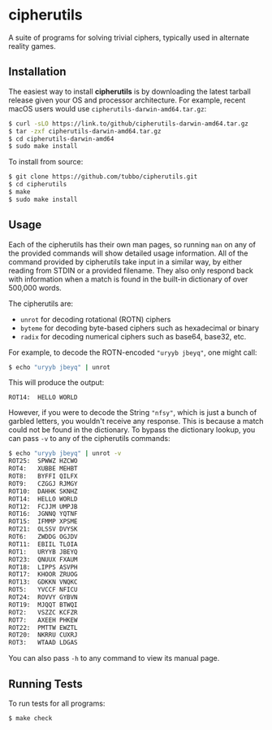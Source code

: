 # cipherutils

A suite of programs for solving trivial ciphers, typically used in
alternate reality games.

## Installation

The easiest way to install **cipherutils** is by downloading the latest
tarball release given your OS and processor architecture. For example,
recent macOS users would use `cipherutils-darwin-amd64.tar.gz`:

```bash
$ curl -sLO https://link.to/github/cipherutils-darwin-amd64.tar.gz
$ tar -zxf cipherutils-darwin-amd64.tar.gz
$ cd cipherutils-darwin-amd64
$ sudo make install
```

To install from source:

```bash
$ git clone https://github.com/tubbo/cipherutils.git
$ cd cipherutils
$ make
$ sudo make install
```

## Usage

Each of the cipherutils has their own man pages, so running `man` on
any of the provided commands will show detailed usage information. All
of the command provided by cipherutils take input in a similar way, by
either reading from STDIN or a provided filename. They also only respond
back with information when a match is found in the built-in dictionary
of over 500,000 words.

The cipherutils are:

- `unrot` for decoding rotational (ROTN) ciphers
- `byteme` for decoding byte-based ciphers such as hexadecimal or binary
- `radix` for decoding numerical ciphers such as base64, base32, etc.

For example, to decode the ROTN-encoded `"uryyb jbeyq"`, one might call:

```bash
$ echo "uryyb jbeyq" | unrot
```

This will produce the output:

```
ROT14:  HELLO WORLD
```

However, if you were to decode the String `"nfsy"`, which is just a
bunch of garbled letters, you wouldn't receive any response. This is
because a match could not be found in the dictionary. To bypass the
dictionary lookup, you can pass `-v` to any of the cipherutils commands:

```bash
$ echo "uryyb jbeyq" | unrot -v
ROT25:  SPWWZ HZCWO
ROT4:   XUBBE MEHBT
ROT8:   BYFFI QILFX
ROT9:   CZGGJ RJMGY
ROT10:  DAHHK SKNHZ
ROT14:  HELLO WORLD
ROT12:  FCJJM UMPJB
ROT16:  JGNNQ YQTNF
ROT15:  IFMMP XPSME
ROT21:  OLSSV DVYSK
ROT6:   ZWDDG OGJDV
ROT11:  EBIIL TLOIA
ROT1:   URYYB JBEYQ
ROT23:  QNUUX FXAUM
ROT18:  LIPPS ASVPH
ROT17:  KHOOR ZRUOG
ROT13:  GDKKN VNQKC
ROT5:   YVCCF NFICU
ROT24:  ROVVY GYBVN
ROT19:  MJQQT BTWQI
ROT2:   VSZZC KCFZR
ROT7:   AXEEH PHKEW
ROT22:  PMTTW EWZTL
ROT20:  NKRRU CUXRJ
ROT3:   WTAAD LDGAS
```

You can also pass `-h` to any command to view its manual page.

## Running Tests

To run tests for all programs:

```bash
$ make check
```
